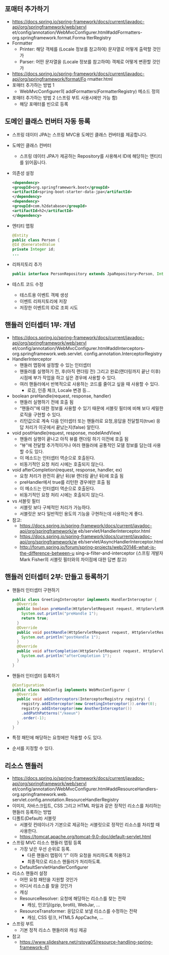 ## 포매터 추가하기
- https://docs.spring.io/spring-framework/docs/current/javadoc-api/org/springframework/web/servl et/config/annotation/WebMvcConfigurer.html#addFormatters-org.springframework.format.Forma tterRegistry 
- Formatter 
    * Printer: 해당 객체를 (Locale 정보를 참고하여) 문자열로 어떻게 출력할 것인가
    * Parser: 어떤 문자열을 (Locale 정보를 참고하여) 객체로 어떻게 변환할 것인가 
- https://docs.spring.io/spring-framework/docs/current/javadoc-api/org/springframework/format/Fo rmatter.html 
- 포매터 추가하는 방법 1 
    * WebMvcConfigurer의 addFormatters(FormatterRegistry) 메소드 정의 
- 포매터 추가하는 방법 2 (스프링 부트 사용시에만 가능 함) 
    * 해당 포매터를 빈으로 등록

## 도메인 클래스 컨버터 자동 등록
- 스프링 데이터 JPA는 스프링 MVC용 도메인 클래스 컨버터를 제공합니다.
- 도메인 클래스 컨버터 
  * 스프링 데이터 JPA가 제공하는 Repository를 사용해서 ID에 해당하는 엔티티를 읽어옵니다. 
- 의존성 설정 

  ```xml
  <dependency> 
  <groupId>org.springframework.boot</groupId> 
  <artifactId>spring-boot-starter-data-jpa</artifactId> 
  </dependency> 
  <dependency> 
  <groupId>com.h2database</groupId> 
  <artifactId>h2</artifactId> 
  </dependency>
  ```

- 엔티티 맵핑 

  ```java
  @Entity 
  public class Person { 
  @Id @GeneratedValue 
  private Integer id; 
  ...
  
  ```

- 리파지토리 추가 

  ```java
  public interface PersonRepository extends JpaRepository<Person, Integer> { }
  ```

- 테스트 코드 수정 
  * 테스트용 이벤트 객체 생성 
  * 이벤트 리파지토리에 저장 
  * 저장한 이벤트의 ID로 조회 시도

## 핸들러 인터셉터 1부: 개념
- https://docs.spring.io/spring-framework/docs/current/javadoc-api/org/springframework/web/servl et/config/annotation/WebMvcConfigurer.html#addInterceptors-org.springframework.web.servlet. config.annotation.InterceptorRegistry 
- HandlerInterceptor 
  * 핸들러 맵핑에 설정할 수 있는 인터셉터 
  * 핸들러를 실행하기 전, 후(아직 랜더링 전) 그리고 완료(랜더링까지 끝난 이후) 시점에 부가 작업을 하고 싶은 경우에 사용할 수 있다. 
  * 여러 핸들러에서 반복적으로 사용하는 코드를 줄이고 싶을 때 사용할 수 있다. 
    * 로깅, 인증 체크, Locale 변경 등... 
- boolean preHandle(request, response, handler) 
  * 핸들러 실행하기 전에 호출 됨 
  * “핸들러"에 대한 정보를 사용할 수 있기 때문에 서블릿 필터에 비해 보다 세밀한 로직을 구현할 수 있다.
  * 리턴값으로 계속 다음 인터셉터 또는 핸들러로 요청,응답을 전달할지(true) 응답 처리가 이곳에서 끝났는지(false) 알린다. 
- void postHandle(request, response, modelAndView) 
  * 핸들러 실행이 끝나고 아직 뷰를 랜더링 하기 이전에 호출 됨 
  * “뷰"에 전달할 추가적이거나 여러 핸들러에 공통적인 모델 정보를 담는데 사용할 수도 있다. 
  * 이 메소드는 인터셉터 역순으로 호출된다. 
  * 비동기적인 요청 처리 시에는 호출되지 않는다.
- void afterCompletion(request, response, handler, ex) 
  * 요청 처리가 완전히 끝난 뒤(뷰 랜더링 끝난 뒤)에 호출 됨 
  * preHandler에서 true를 리턴한 경우에만 호출 됨
  * 이 메소드는 인터셉터 역순으로 호출된다. 
  * 비동기적인 요청 처리 시에는 호출되지 않는다. 
- vs 서블릿 필터
  * 서블릿 보다 구체적인 처리가 가능하다. 
  * 서블릿은 보다 일반적인 용도의 기능을 구현하는데 사용하는게 좋다. 
- 참고: 
  * https://docs.spring.io/spring-framework/docs/current/javadoc-api/org/springframework/w eb/servlet/HandlerInterceptor.html 
  * https://docs.spring.io/spring-framework/docs/current/javadoc-api/org/springframework/w eb/servlet/AsyncHandlerInterceptor.html
  * http://forum.spring.io/forum/spring-projects/web/20146-what-is-the-difference-between-u sing-a-filter-and-interceptor (스프링 개발자 Mark Fisher의 서블릿 필터와의 차이점에 대한 답변 참고)

## 핸들러 인터셉터 2부: 만들고 등록하기 
- 핸들러 인터셉터 구현하기 

  ```java
  public class GreetingInterceptor implements HandlerInterceptor { 
    @Override 
    public boolean preHandle(HttpServletRequest request, HttpServletResponse response, Object handler) throws Exception { 
      System.out.println("preHandle 1"); 
      return true; 
    } 
    @Override 
    public void postHandle(HttpServletRequest request, HttpServletResponse response, Object handler, ModelAndView modelAndView) throws Exception { 
      System.out.println("postHandle 1"); 
    } 
    @Override 
    public void afterCompletion(HttpServletRequest request, HttpServletResponse response, Object handler, Exception ex) throws Exception { 
      System.out.println("afterCompletion 1"); 
    } 
  }
  
  ```

- 핸들러 인터셉터 등록하기 

  ```java
  @Configuration 
  public class WebConfig implements WebMvcConfigurer { 
    @Override 
    public void addInterceptors(InterceptorRegistry registry) { 
      registry.addInterceptor(new GreetingInterceptor()).order(0); 
      registry.addInterceptor(new AnotherInterceptor()) 
      .addPathPatterns("/keeun") 
      .order(-1); 
    } 
  }
  
  ```

- 특정 패턴에 해당하는 요청에만 적용할 수도 있다. 
- 순서를 지정할 수 있다.

## 리소스 핸들러
- https://docs.spring.io/spring-framework/docs/current/javadoc-api/org/springframework/web/servl et/config/annotation/WebMvcConfigurer.html#addResourceHandlers-org.springframework.web. servlet.config.annotation.ResourceHandlerRegistry 
- 이미지, 자바스크립트, CSS 그리고 HTML 파일과 같은 정적인 리소스를 처리하는 핸들러 등록하는 방법 
- 디폴트(Default) 서블릿 
  * 서블릿 컨테이너가 기본으로 제공하는 서블릿으로 정적인 리소스를 처리할 때 사용한다. 
  * https://tomcat.apache.org/tomcat-9.0-doc/default-servlet.html 
- 스프링 MVC 리소스 핸들러 맵핑 등록 
  * 가장 낮은 우선 순위로 등록. 
    * 다른 핸들러 맵핑이 “/” 이하 요청을 처리하도록 허용하고 
    * 최종적으로 리소스 핸들러가 처리하도록. 
  * DefaultServletHandlerConfigurer 
- 리소스 핸들러 설정 
  * 어떤 요청 패턴을 지원할 것인가 
  * 어디서 리소스를 찾을 것인가 
  * 캐싱
  * ResourceResolver: 요청에 해당하는 리소스를 찾는 전략 
    * 캐싱, 인코딩(gzip, brotli), WebJar, ... 
  * ResourceTransformer: 응답으로 보낼 리소스를 수정하는 전략 
    * 캐싱, CSS 링크, HTML5 AppCache, ... 
- 스프링 부트 
  * 기본 정적 리소스 핸들러와 캐싱 제공 
- 참고 
  * https://www.slideshare.net/rstoya05/resource-handling-spring-framework-41